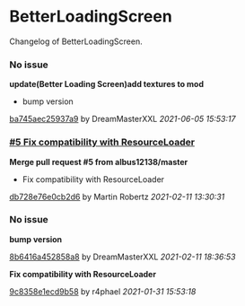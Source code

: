 
# BetterLoadingScreen

Changelog of BetterLoadingScreen.


### No issue
**update(Better Loading Screen)add textures to mod**
* bump version

[ba745aec25937a9](https://github.com/GTNewHorizons/BetterLoadingScreen/commit/ba745aec25937a9)
by DreamMasterXXL *2021-06-05 15:53:17*

### [#5 Fix compatibility with ResourceLoader](https://github.com/GTNewHorizons/BetterLoadingScreen/pull/5)
**Merge pull request #5 from albus12138/master**
* Fix compatibility with ResourceLoader

[db728e76e0cb2d6](https://github.com/GTNewHorizons/BetterLoadingScreen/commit/db728e76e0cb2d6)
by Martin Robertz *2021-02-11 13:30:31*
### No issue
**bump version**

[8b6416a452858a8](https://github.com/GTNewHorizons/BetterLoadingScreen/commit/8b6416a452858a8)
by DreamMasterXXL *2021-02-11 18:36:53*

**Fix compatibility with ResourceLoader**

[9c8358e1ecd9b58](https://github.com/GTNewHorizons/BetterLoadingScreen/commit/9c8358e1ecd9b58)
by r4phael *2021-01-31 15:53:18*

